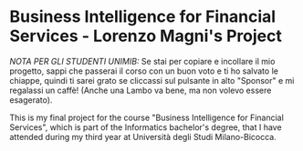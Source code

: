 # Business Intelligence for Financial Services - Lorenzo Magni's Project

*NOTA PER GLI STUDENTI UNIMIB:* Se stai per copiare e incollare il mio progetto, sappi che passerai il corso con un buon voto e ti ho salvato le chiappe, quindi ti sarei grato se cliccassi sul pulsante in alto "Sponsor" e mi regalassi un caffè! (Anche una Lambo va bene, ma non volevo essere esagerato).

This is my final project for the course "Business Intelligence for Financial Services", which is part of the Informatics bachelor's degree, that I have attended during my third year at Università degli Studi Milano-Bicocca.
